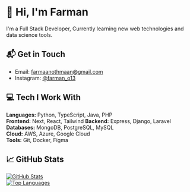 # 👋 Hi, I'm Farman

I'm a Full Stack Developer, Currently learning new web technologies and data science tools.  

## 📬 Get in Touch
- Email: [farmaanothmaan@gmail.com](mailto:farmaanothmaan@gmail.com)
- Instagram: [@farman_o13](https://instagram.com/farman_o13)

## 💻 Tech I Work With
**Languages:** Python, TypeScript, Java, PHP  
**Frontend:** Next, React, Tailwind
**Backend:** Express, Django, Laravel  
**Databases:** MongoDB, PostgreSQL, MySQL  
**Cloud:** AWS, Azure, Google Cloud  
**Tools:** Git, Docker, Figma

## 📈 GitHub Stats
[![GitHub Stats](https://github-readme-stats.vercel.app/api?username=FarmanOthman&show_icons=true&theme=dark)](https://github.com/FarmanOthman)  
[![Top Languages](https://github-readme-stats.vercel.app/api/top-langs/?username=FarmanOthman&layout=compact&theme=dark)](https://github.com/FarmanOthman)
